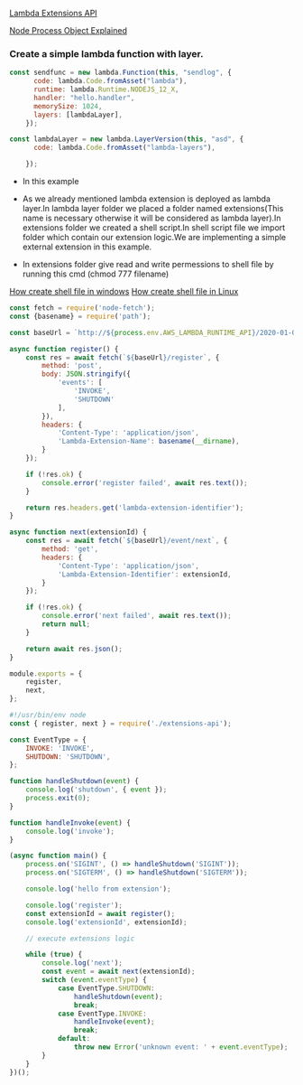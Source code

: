 
[Lambda Extensions API](https://docs.aws.amazon.com/lambda/latest/dg/runtimes-extensions-api.html)

[Node Process Object Explained](https://www.freecodecamp.org/news/node-process-object-explained/)

### Create a simple lambda function with layer.

```javascript
const sendfunc = new lambda.Function(this, "sendlog", {
      code: lambda.Code.fromAsset("lambda"),
      runtime: lambda.Runtime.NODEJS_12_X,
      handler: "hello.handler",
      memorySize: 1024,
      layers: [lambdaLayer],
    });
```

```javascript
const lambdaLayer = new lambda.LayerVersion(this, "asd", {
      code: lambda.Code.fromAsset("lambda-layers"),

    });
```
* In this example 
* As we already mentioned lambda extension is deployed as lambda layer.In lambda layer folder we placed a folder named extensions(This name is necessary otherwise it will be considered as lambda layer).In extensions folder we created a shell script.In shell script file we import folder which contain our extension logic.We are implementing a simple external extension in this example.

* In extensions folder give read and write permessions to shell file by running this cmd (chmod 777 filename)

[How create shell file in windows](https://www.youtube.com/watch?v=0Dv94qlpmd4&ab_channel=Tutplus24)
[How create shell file in Linux](https://www.youtube.com/watch?v=eiBVlxxu3so&ab_channel=KrisOcchipinti)

```javascript
const fetch = require('node-fetch');
const {basename} = require('path');

const baseUrl = `http://${process.env.AWS_LAMBDA_RUNTIME_API}/2020-01-01/extension`;

async function register() {
    const res = await fetch(`${baseUrl}/register`, {
        method: 'post',
        body: JSON.stringify({
            'events': [
                'INVOKE',
                'SHUTDOWN'
            ],
        }),
        headers: {
            'Content-Type': 'application/json',
            'Lambda-Extension-Name': basename(__dirname),
        }
    });

    if (!res.ok) {
        console.error('register failed', await res.text());
    }

    return res.headers.get('lambda-extension-identifier');
}

async function next(extensionId) {
    const res = await fetch(`${baseUrl}/event/next`, {
        method: 'get',
        headers: {
            'Content-Type': 'application/json',
            'Lambda-Extension-Identifier': extensionId,
        }
    });

    if (!res.ok) {
        console.error('next failed', await res.text());
        return null;
    }

    return await res.json();
}

module.exports = {
    register,
    next,
};
```
```javascript
#!/usr/bin/env node
const { register, next } = require('./extensions-api');

const EventType = {
    INVOKE: 'INVOKE',
    SHUTDOWN: 'SHUTDOWN',
};

function handleShutdown(event) {
    console.log('shutdown', { event });
    process.exit(0);
}

function handleInvoke(event) {
    console.log('invoke');
}

(async function main() {
    process.on('SIGINT', () => handleShutdown('SIGINT'));
    process.on('SIGTERM', () => handleShutdown('SIGTERM'));

    console.log('hello from extension');

    console.log('register');
    const extensionId = await register();
    console.log('extensionId', extensionId);

    // execute extensions logic

    while (true) {
        console.log('next');
        const event = await next(extensionId);
        switch (event.eventType) {
            case EventType.SHUTDOWN:
                handleShutdown(event);
                break;
            case EventType.INVOKE:
                handleInvoke(event);
                break;
            default:
                throw new Error('unknown event: ' + event.eventType);
        }
    }
})();

```